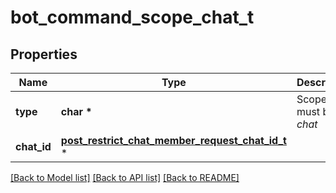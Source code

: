 # bot_command_scope_chat_t

## Properties
Name | Type | Description | Notes
------------ | ------------- | ------------- | -------------
**type** | **char \*** | Scope type, must be *chat* | [default to 'chat']
**chat_id** | [**post_restrict_chat_member_request_chat_id_t**](post_restrict_chat_member_request_chat_id.md) \* |  | 

[[Back to Model list]](../README.md#documentation-for-models) [[Back to API list]](../README.md#documentation-for-api-endpoints) [[Back to README]](../README.md)


